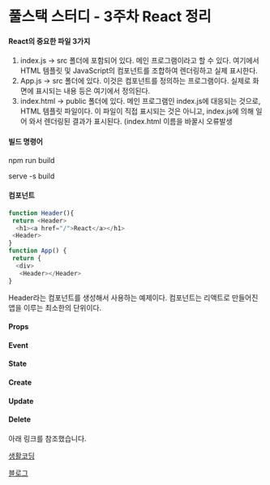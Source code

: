 <h1>풀스택 스터디 - 3주차 React 정리 </h1>
<h4>React의 중요한 파일 3가지</h4>

1. index.js -> src 폴더에 포함되어 있다. 메인 프로그램이라고 할 수 있다. 여기에서 HTML 템플릿 및 JavaScript의 컴포넌트를 조합하여 렌더링하고 실제 표시한다.
2. App.js -> src 폴더에 있다. 이것은 컴포넌트를 정의하는 프로그램이다. 실제로 화면에 표시되는 내용 등은 여기에서 정의된다.
3. index.html -> public 폴더에 있다. 메인 프로그램인 index.js에 대응되는 것으로, HTML 템플릿 파일이다. 이 파일이 직접 표시되는 것은 아니고, index.js에 의해 일어 와서 렌더링된 결과가 표시된다. (index.html 이름을 바꿀시 오류발생
<h4>빌드 명령어</h4>
npm run build

serve -s build
<h4>컴포넌트</h4>

```javascript
function Header(){
 return <Header>
  <h1><a href="/">React</a></h1>
 <Header>
}
function App() {
 return {
  <div>
   <Header></Header>
}
```
Header라는 컴포넌트를 생성해서 사용하는 예제이다. 컴포넌트는 리액트로 만들어진 앱을 이루는 최소한의 단위이다. 

<h4>Props</h4>

<h4>Event</h4>

<h4>State</h4>

<h4>Create</h4>

<h4>Update</h4>

<h4>Delete</h4>


















아래 링크를 참조했습니다.

[생활코딩](https://www.youtube.com/watch?v=AoMv0SIjZL8&list=PLuHgQVnccGMCOGstdDZvH41x0Vtvwyxu7&index=2&ab_channel=%EC%83%9D%ED%99%9C%EC%BD%94%EB%94%A9)
 
 [블로그](https://velog.io/@khw970421/React-%ED%8C%8C%EC%9D%BC%EB%93%A4%EC%97%90-%EB%8C%80%ED%95%B4%EC%84%9C-index.js-App.js-index.html)


